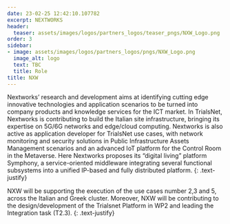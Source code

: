 ```yaml
---
date: 23-02-25 12:42:10.107782
excerpt: NEXTWORKS
header:
  teaser: assets/images/logos/partners_logos/teaser_pngs/NXW_Logo.png
order: 3
sidebar:
- image: assets/images/logos/partners_logos/pngs/NXW_Logo.png
  image_alt: logo
  text: TBC
  title: Role
title: NXW
---
```

Nextworks’ research and development aims at identifying cutting edge innovative technologies and application scenarios to be turned into company products and knowledge services for the ICT market. In TrialsNet, Nextworks is contributing to build the Italian site infrastructure, bringing its expertise on 5G/6G networks and edge/cloud computing. Nextworks is also active as application developer for TrialsNet use cases, with network monitoring and security solutions in Public Infrastructure Assets Management scenarios and an advanced IoT platform for the Control Room in the Metaverse. Here Nextworks proposes its “digital living” platform Symphony, a service-oriented middleware integrating several functional subsystems into a unified IP-based and fully distributed platform.
{: .text-justify}

NXW will be supporting the execution of the use cases number 2,3 and 5, across the Italian and Greek cluster. Moreover, NXW will be contributing to the design/development of the Trialsnet Platform in WP2 and leading the Integration task (T2.3).
{: .text-justify}
